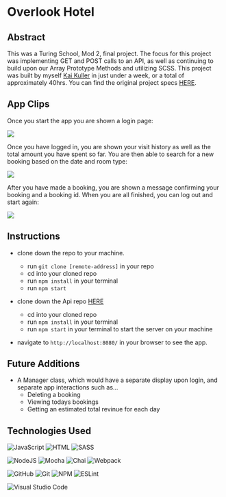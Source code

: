 # Overlook Hotel

## Abstract

This was a Turing School, Mod 2, final project. The focus for this project was implementing GET and POST calls to an API, as well as continuing to build upon our Array Prototype Methods and utilizing SCSS. This project was built by myself [Kai Kuller](https://github.com/kavakai) in just under a week, or a total of approximately 40hrs. You can find the original project specs [HERE](https://frontend.turing.edu/projects/overlook.html).

## App Clips

Once you start the app you are shown a login page:

![](https://media.giphy.com/media/vRNd94ONJvmsBCEhij/giphy.gif)

Once you have logged in, you are shown your visit history as well as the total amount you have spent so far. You are then able to search for a new booking based on the date and room type:

![](https://media.giphy.com/media/GcqtVlWtddo8ozpJtW/giphy.gif)

After you have made a booking, you are shown a message confirming your booking and a booking id. When you are all finished, you can log out and start again:

![](https://media.giphy.com/media/GnIpHQV2tctNPL39gR/giphy.gif)

## Instructions 

- clone down the repo to your machine.
    - run `git clone [remote-address]` in your repo
    - cd into your cloned repo
    - run `npm install` in your terminal
    - run `npm start` 
    
- clone down the Api repo [HERE](https://github.com/turingschool-examples/overlook-api)
    - cd into your cloned repo
    - run `npm install` in your terminal
    - run `npm start` in your terminal to start the server on your machine
    
- navigate to `http://localhost:8080/` in your browser to see the app.

## Future Additions

- A Manager class, which would have a separate display upon login, and separate app interactions such as...
    - Deleting a booking
    - Viewing todays bookings
    - Getting an estimated total revinue for each day

## Technologies Used

![JavaScript](https://img.shields.io/badge/JavaScript-F7DF1E?style=for-the-badge&logo=javascript&logoColor=black)
![HTML](https://img.shields.io/badge/HTML5-E34F26?style=for-the-badge&logo=html5&logoColor=white)
![SASS](https://img.shields.io/badge/Sass-CC6699?style=for-the-badge&logo=sass&logoColor=white)

![NodeJS](https://img.shields.io/badge/node.js-6DA55F?style=for-the-badge&logo=node.js&logoColor=white)
![Mocha](https://img.shields.io/badge/Mocha-8D6748?style=for-the-badge&logo=Mocha&logoColor=white)
![Chai](https://img.shields.io/badge/chai-A30701?style=for-the-badge&logo=chai&logoColor=white)
![Webpack](https://img.shields.io/badge/Webpack-8DD6F9?style=for-the-badge&logo=Webpack&logoColor=white)

![GitHub](https://img.shields.io/badge/github-%23121011.svg?style=for-the-badge&logo=github&logoColor=white)
![Git](https://img.shields.io/badge/git-%23F05033.svg?style=for-the-badge&logo=git&logoColor=white)
![NPM](https://img.shields.io/badge/NPM-%23000000.svg?style=for-the-badge&logo=npm&logoColor=white)
![ESLint](https://img.shields.io/badge/ESLint-4B3263?style=for-the-badge&logo=eslint&logoColor=white)

![Visual Studio Code](https://img.shields.io/badge/Visual%20Studio%20Code-0078d7.svg?style=for-the-badge&logo=visual-studio-code&logoColor=white)
